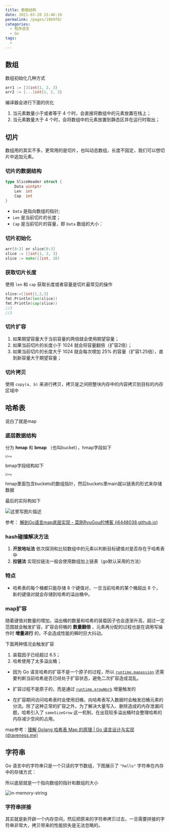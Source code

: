 ```yaml
---
title: 数据结构
date: 2021-03-20 15:46:19
permalink: /pages/19b9f0/
categories:
  - 程序语言
  - Go
tags:
  - 
---
```


## 数组

数组初始化几种方式

```go
arr1 := [3]int{1, 2, 3}
arr2 := [...]int{1, 2, 3}
```

编译器会进行下面的优化

1. 当元素数量小于或者等于 4 个时，会直接将数组中的元素放置在栈上；
2. 当元素数量大于 4 个时，会将数组中的元素放置到静态区并在运行时取出；

## 切片

数组用的其实不多，更常用的是切片，也叫动态数组，长度不固定，我们可以想切片中追加元素。

### 切片的数据结构

```go
type SliceHeader struct {
	Data uintptr
	Len  int
	Cap  int
}
```

- `Data` 是指向数组的指针;
- `Len` 是当前切片的长度；
- `Cap` 是当前切片的容量，即 `Data` 数组的大小：

### 切片初始化

```go
arr[0:3] or slice[0:3]
slice := []int{1, 2, 3}
slice := make([]int, 10)
```

### 获取切片长度

使用 `len` 和 `cap` 获取长度或者容量是切片最常见的操作

```go
slice:=[]int{1,2,3}
fmt.Println(len(slice))
fmt.Println(cap(slice))
//3
//3
```

### 切片扩容

1. 如果期望容量大于当前容量的两倍就会使用期望容量；
2. 如果当前切片的长度小于 1024 就会将容量翻倍（扩容2倍）；
3. 如果当前切片的长度大于 1024 就会每次增加 25% 的容量（扩容1.25倍），直到新容量大于期望容量；

### 切片拷贝

使用 `copy(a, b)` 来进行拷贝，拷贝是之间把整块内存中的内容拷贝到目标的内存区域中

## 哈希表

说白了就是map

### 底层数据结构

分为 **hmap** 和 **bmap** （也叫bucket），hmap字段如下

<img src="https://img.xiaoyou66.com/2021/03/26/f07d212949d00.png" alt="img" style="zoom:50%;" />

bmap字段结构如下

<img src="https://img.xiaoyou66.com/2021/03/26/bc0a59af5f3f5.png" alt="img" style="zoom:50%;" />

hmap里面包含buckets的数组指针，然后buckets里main就以链表的形式来存储数据

最后的实际构如下

![这里写图片描述](https://img.xiaoyou66.com/2021/03/26/42b8a038a8d5d.png)

参考： [解剖Go语言map底层实现 - 菜刚RyuGou的博客 (i6448038.github.io)](https://i6448038.github.io/2018/08/26/map-secret/)

### hash碰撞解决方法

1. **开放地址法**  依次探测和比较数组中的元素以判断目标键值对是否存在于哈希表中
2. **拉链法** 实现拉链法一般会使用数组加上链表（go默认采用的方法）

### 特点

- 哈希表的每个桶都只能存储 8 个键值对，一旦当前哈希的某个桶超出 8 个，新的键值对就会存储到哈希的溢出桶中。

### map扩容

随着键值对数量的增加，溢出桶的数量和哈希的装载因子也会逐渐升高，超过一定范围就会触发扩容，扩容会将桶的 **数量翻倍** ，元素再分配的过程也是在调用写操作时 **增量进行** 的，不会造成性能的瞬时巨大抖动。

下面两种情况会触发扩容

1. 装载因子已经超过 6.5；
2. 哈希使用了太多溢出桶；

- 因为 Go 语言哈希的扩容不是一个原子的过程，所以 [`runtime.mapassign`](https://draveness.me/golang/tree/runtime.mapassign) 还需要判断当前哈希是否已经处于扩容状态，避免二次扩容造成混乱。

- 扩容过程不是原子的，而是通过 [`runtime.growWork`](https://draveness.me/golang/tree/runtime.growWork) 增量触发的
- 在扩容期间访问哈希表时会使用旧桶，向哈希表写入数据时会触发旧桶元素的分流。除了这种正常的扩容之外，为了解决大量写入、删除造成的内存泄漏问题，哈希引入了 `sameSizeGrow` 这一机制，在出现较多溢出桶时会整理哈希的内存减少空间的占用。

map参考：[理解 Golang 哈希表 Map 的原理 | Go 语言设计与实现 (draveness.me)](https://draveness.me/golang/docs/part2-foundation/ch03-datastructure/golang-hashmap/#332-数据结构)

## 字符串

Go 语言中的字符串只是一个只读的字节数组，下图展示了 `"hello"` 字符串在内存中的存储方式：

所以底层就是一个指向数组的指针和数组的大小

![in-memory-string](https://img.xiaoyou66.com/2021/03/26/f672d1d8e2f43.png)

### 字符串拼接

其实就是新开辟一个内存空间，然后把原来的字符串拷贝过去，一旦需要拼接的字符串非常大，拷贝带来的性能损失是无法忽略的。



